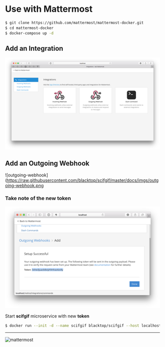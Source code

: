 Use with Mattermost
===================

```sh
$ git clone https://github.com/mattermost/mattermost-docker.git
$ cd mattermost-docker
$ docker-compose up -d
```

Add an Integration
------------------

![add-integration](https://raw.githubusercontent.com/blacktop/scifgif/master/docs/imgs/add-integration.png)

Add an Outgoing Webhook
-----------------------

![outgoing-webhook](https://raw.githubusercontent.com/blacktop/scifgif/master/docs/imgs/outgoing-webhook.png

### Take note of the new **token**

![webhook-token](https://raw.githubusercontent.com/blacktop/scifgif/master/docs/imgs/webhook-token.png)

Start **scifgif** microservice with new **token**

```sh
$ docker run --init -d --name scifgif blacktop/scifgif --host localhost --token sdqg4tm6jiy1zceyt6p7i8i6jr
```

---

![mattermost](https://raw.githubusercontent.com/blacktop/scifgif/master/ddocs/imgs/mattermost.png)

